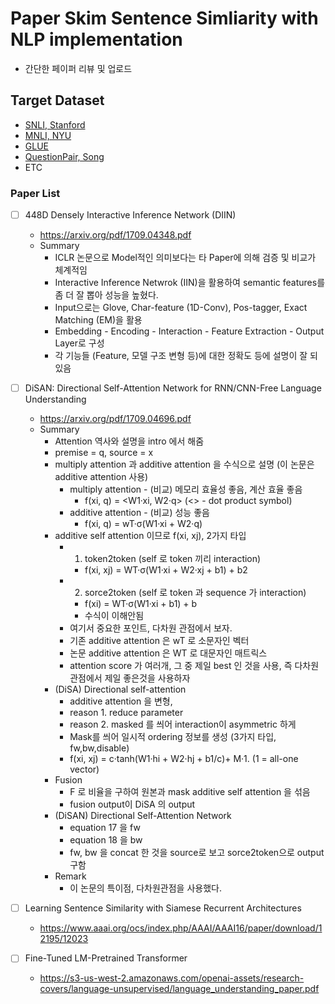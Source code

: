 # Paper Skim Sentence Simliarity with NLP implementation
+ 간단한 페이퍼 리뷰 및 업로드

## Target Dataset

+ [SNLI, Stanford](https://nlp.stanford.edu/projects/snli/)
+ [MNLI, NYU](https://www.nyu.edu/projects/bowman/multinli/)
+ [GLUE](https://gluebenchmark.com/leaderboard)
+ [QuestionPair, Song](https://github.com/songys/Question_pair)
+ ETC

### Paper List
* [ ] 448D Densely Interactive Inference Network (DIIN)
	+ https://arxiv.org/pdf/1709.04348.pdf
    + Summary
        + ICLR 논문으로 Model적인 의미보다는 타 Paper에 의해 검증 및 비교가 체계적임
        + Interactive Inference Netwrok (IIN)을 활용하여 semantic features를 좀 더 잘 뽑아 성능을 높혔다.
        + Input으로는 Glove, Char-feature (1D-Conv), Pos-tagger, Exact Matching (EM)을 활용
        + Embedding - Encoding - Interaction - Feature Extraction - Output Layer로 구성
        + 각 기능들 (Feature, 모델 구조 변형 등)에 대한 정확도 등에 설명이 잘 되있음

* [ ] DiSAN: Directional Self-Attention Network for RNN/CNN-Free Language Understanding
	+ https://arxiv.org/pdf/1709.04696.pdf
	+ Summary
		+ Attention 역사와 설명을 intro 에서 해줌
		+ premise = q, source = x
		+ multiply attention 과 additive attention 을 수식으로 설명 (이 논문은 additive attention 사용)
			+ multiply attention - (비교) 메모리 효율성 좋음, 계산 효율 좋음
				+ f(xi, q) = <W1·xi, W2·q>  (<> - dot product symbol)
			+ additive attention - (비교) 성능 좋음
				+ f(xi, q) = wT·σ(W1·xi + W2·q)
		+ additive self attention 이므로 f(xi, xj), 2가지 타입 
			+ 1. token2token (self 로 token 끼리 interaction)
				+ f(xi, xj) = WT·σ(W1·xi + W2·xj + b1) + b2
			+ 2. sorce2token (self 로 token 과 sequence 가 interaction)
				+ f(xi) =  WT·σ(W1·xi + b1) + b
				+ 수식이 이해안됨	
			+ 여기서 중요한 포인트, 다차원 관점에서 보자. 
			+ 기존 additive attention 은 wT 로 소문자인 벡터
			+ 논문 additive attention 은 WT 로 대문자인 매트릭스
			+ attention score 가 여러개, 그 중 제일 best 인 것을 사용, 즉 다차원 관점에서 제일 좋은것을 사용하자
		+ (DiSA) Directional self-attention
			+ additive attention 을 변형, 
			+ reason 1. reduce parameter
			+ reason 2. masked 를 씌어 interaction이 asymmetric 하게 
			+ Mask를 씌어 일시적 ordering 정보를 생성 (3가지 타입, fw,bw,disable)
			+ f(xi, xj) = c·tanh(W1·hi + W2·hj + b1/c)+ M·1. (1 = all-one vector)
		+ Fusion
			+ F 로 비율을 구하여 원본과 mask additive self attention 을 섞음
			+ fusion output이 DiSA 의 output
		+ (DiSAN) Directional Self-Attention Network
			+ equation 17 을 fw
			+ equation 18 을 bw 
			+ fw, bw 을 concat 한 것을 source로 보고 sorce2token으로 output 구함
		+ Remark 
			+ 이 논문의 특이점, 다차원관점을 사용했다. 
			
			

* [ ] Learning Sentence Similarity with Siamese Recurrent Architectures
	+ https://www.aaai.org/ocs/index.php/AAAI/AAAI16/paper/download/12195/12023
* [ ] Fine-Tuned LM-Pretrained Transformer
	+ https://s3-us-west-2.amazonaws.com/openai-assets/research-covers/language-unsupervised/language_understanding_paper.pdf
